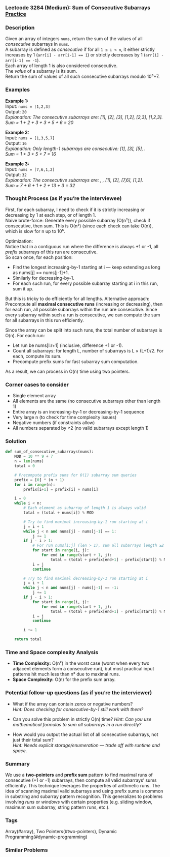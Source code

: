 ### Leetcode 3284 (Medium): Sum of Consecutive Subarrays [Practice](https://leetcode.com/problems/sum-of-consecutive-subarrays)

### Description  
Given an array of integers `nums`, return the sum of the values of all *consecutive* subarrays in `nums`.  
A subarray is defined as *consecutive* if for all `1 ≤ i < n`, it either strictly increases by 1 (`arr[i] - arr[i-1] == 1`) or strictly decreases by 1 (`arr[i] - arr[i-1] == -1`).  
Each array of length 1 is also considered consecutive.  
The *value* of a subarray is its sum.  
Return the sum of values of all such consecutive subarrays modulo 10⁹+7.

### Examples  

**Example 1:**  
Input: `nums = [1,2,3]`  
Output: `20`  
*Explanation: The consecutive subarrays are: [1], [2], [3], [1,2], [2,3], [1,2,3].  
Sum = 1 + 2 + 3 + 3 + 5 + 6 = 20*

**Example 2:**  
Input: `nums = [1,3,5,7]`  
Output: `16`  
*Explanation: Only length-1 subarrays are consecutive: [1], [3], [5], .  
Sum = 1 + 3 + 5 + 7 = 16*

**Example 3:**  
Input: `nums = [7,6,1,2]`  
Output: `32`  
*Explanation: The consecutive subarrays are: , , [1], [2], [7,6], [1,2].  
Sum = 7 + 6 + 1 + 2 + 13 + 3 = 32*

### Thought Process (as if you’re the interviewee)  
First, for each subarray, I need to check if it is strictly increasing or decreasing by 1 at each step, or of length 1.  
Naive brute-force: Generate every possible subarray (O(n²)), check if consecutive, then sum. This is O(n³) (since each check can take O(n)), which is slow for n up to 10⁵.

Optimization:  
Notice that in a contiguous run where the difference is always +1 or -1, all *prefix* subarrays of this run are consecutive.  
So scan once, for each position:
- Find the longest increasing-by-1 starting at i ― keep extending as long as nums[j] == nums[j-1]+1.
- Similarly for decreasing-by-1.
- For each such run, for every possible subarray starting at i in this run, sum it up.

But this is tricky to do efficiently for all lengths.
Alternative approach:  
Precompute all **maximal consecutive runs** (increasing or decreasing), then for each run, all possible subarrays within the run are consecutive. Since every subarray within such a run is consecutive, we can compute the sum for all subarrays in this run efficiently.

Since the array can be split into such runs, the total number of subarrays is O(n).
For each run:
- Let run be nums[l:r+1] (inclusive, difference +1 or -1).
- Count all subarrays: for length L, number of subarrays is L × (L+1)/2. For each, compute its sum.
- Precompute prefix sums for fast subarray sum computation.

As a result, we can process in O(n) time using two pointers.

### Corner cases to consider  
- Single element array  
- All elements are the same (no consecutive subarrays other than length 1)  
- Entire array is an increasing-by-1 or decreasing-by-1 sequence  
- Very large n (to check for time complexity issues)  
- Negative numbers (if constraints allow)  
- All numbers separated by ≥2 (no valid subarrays except length 1)

### Solution

```python
def sum_of_consecutive_subarrays(nums):
    MOD = 10 ** 9 + 7
    n = len(nums)
    total = 0

    # Precompute prefix sums for O(1) subarray sum queries
    prefix = [0] * (n + 1)
    for i in range(n):
        prefix[i+1] = prefix[i] + nums[i]

    i = 0
    while i < n:
        # Each element as subarray of length 1 is always valid
        total = (total + nums[i]) % MOD

        # Try to find maximal increasing-by-1 run starting at i
        j = i + 1
        while j < n and nums[j] - nums[j-1] == 1:
            j += 1
        if j - i > 1:
            # For run nums[i:j] (len > 1), sum all subarrays length ≥2
            for start in range(i, j):
                for end in range(start + 1, j):
                    total = (total + prefix[end+1] - prefix[start]) % MOD
            i = j
            continue

        # Try to find maximal decreasing-by-1 run starting at i
        j = i + 1
        while j < n and nums[j] - nums[j-1] == -1:
            j += 1
        if j - i > 1:
            for start in range(i, j):
                for end in range(start + 1, j):
                    total = (total + prefix[end+1] - prefix[start]) % MOD
            i = j
            continue

        i += 1

    return total
```

### Time and Space complexity Analysis  

- **Time Complexity:** O(n²) in the worst case (worst when every two adjacent elements form a consecutive run), but most practical input patterns hit much less than n² due to maximal runs.  
- **Space Complexity:** O(n) for the prefix sum array.

### Potential follow-up questions (as if you’re the interviewer)  

- What if the array can contain zeros or negative numbers?  
  *Hint: Does checking for consecutive-by-1 still work with them?*

- Can you solve this problem in strictly O(n) time?
  *Hint: Can you use mathematical formulas to sum all subarrays in a run directly?*

- How would you output the actual list of all consecutive subarrays, not just their total sum?  
  *Hint: Needs explicit storage/enumeration — trade off with runtime and space.*

### Summary
We use a **two-pointers** and **prefix sum** pattern to find maximal runs of consecutive (+1 or -1) subarrays, then compute all valid subarrays’ sums efficiently. This technique leverages the properties of arithmetic runs. The idea of scanning maximal valid subarrays and using prefix sums is common in substring and subarray pattern recognition. This generalizes to problems involving *runs* or *windows* with certain properties (e.g. sliding window, maximum sum subarray, string pattern runs, etc.).

### Tags
Array(#array), Two Pointers(#two-pointers), Dynamic Programming(#dynamic-programming)

### Similar Problems
